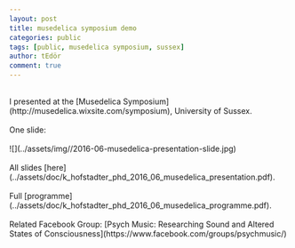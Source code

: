 ```yaml
---
layout: post
title: musedelica symposium demo
categories: public
tags: [public, musedelica symposium, sussex]
author: tEdör
comment: true
---
```

<br>
I presented at the [Musedelica Symposium](http://musedelica.wixsite.com/symposium), University of Sussex.
<br>
<br>
One slide:
<br>
<br>
![](../assets/img//2016-06-musedelica-presentation-slide.jpg)
<br>
<br>
All slides [here](../assets/doc/k_hofstadter_phd_2016_06_musedelica_presentation.pdf).
<br>
<br>
Full [programme](../assets/doc/k_hofstadter_phd_2016_06_musedelica_programme.pdf).
<br><br>
Related Facebook Group: [Psych Music: Researching Sound and Altered States of Consciousness](https://www.facebook.com/groups/psychmusic/)
